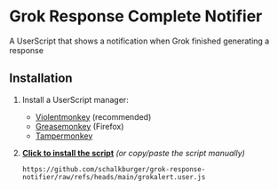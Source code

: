 # Grok Response Complete Notifier

A UserScript that shows a notification when Grok finished generating a response

## Installation

1. Install a UserScript manager:

   - [Violentmonkey](https://violentmonkey.github.io/) (recommended)
   - [Greasemonkey](https://www.greasespot.net/) (Firefox)
   - [Tampermonkey](https://www.tampermonkey.net/)

2. **[Click to install the script](https://github.com/schalkburger/grok-response-notifier/raw/refs/heads/main/grokalert.user.js)**
   _(or copy/paste the script manually)_

   ```
   https://github.com/schalkburger/grok-response-notifier/raw/refs/heads/main/grokalert.user.js
   ```
